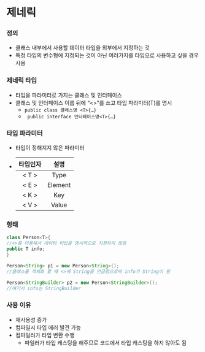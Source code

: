 # 제네릭
### 정의
+ 클래스 내부에서 사용할 데이터 타입을 외부에서 지정하는 것
+ 특정 타입의 변수형에 지정되는 것이 아닌 여러가지를 타입으로 사용하고 싶을 경우 사용

### 제네릭 타입
+ 타입을 파라미터로 가지는 클래스 및 인터페이스
+ 클래스 및 인터페이스 이름 뒤에 “<>”를 쓰고 타입 파라미터(T)를 명시
  + `public class 클래스명 <T>{…}`
  + ` public interface 인터페이스명<T>{…}`

### 타입 파라미터
+ 타입이 정해지지 않은 파라미터
+ | 타입인자 |    설명     |
  |:---------:|:------:|
  | < T > |   Type    |
  | < E >  |  Element  |
  | < K >  |    Key    |
  | < V >  |   Value   |

### 형태
```java
class Person<T>{  
//<>를 이용해서 데이터 타입을 명시적으로 지정하지 않음
public T info;
}

Person<String> p1 = new Person<String>(); 
//클래스를 객체화 할 때 <>에 String을 언급함으로써 info가 String이 됨

Person<StringBuilder> p2 = new Person<StringBuilder>();
//여기서 info는 StringBuilder
```

### 사용 이유
+ 재사용성 증가
+ 컴파일시 타입 에러 발견 가능
+ 컴파일러가 타입 변환 수행
  + 파일러가 타입 캐스팅을 해주므로 코드에서 타입 캐스팅을 하지 않아도 됨